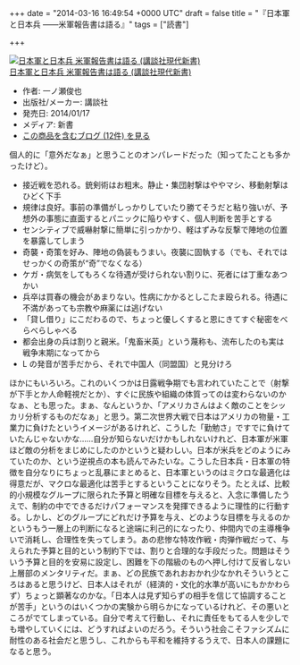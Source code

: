 
+++
date = "2014-03-16 16:49:54 +0000 UTC"
draft = false
title = "『日本軍と日本兵 ――米軍報告書は語る』"
tags = ["読書"]

+++
<div class="hatena-asin-detail"><a href="http://www.amazon.co.jp/exec/obidos/ASIN/4062882434/bestylesnet-22/"><img src="http://ecx.images-amazon.com/images/I/31FlRXE0Y1L._SL160_.jpg" class="hatena-asin-detail-image" alt="日本軍と日本兵 米軍報告書は語る (講談社現代新書)" title="日本軍と日本兵 米軍報告書は語る (講談社現代新書)"/></a><div class="hatena-asin-detail-info"><a href="http://www.amazon.co.jp/exec/obidos/ASIN/4062882434/bestylesnet-22/">日本軍と日本兵 米軍報告書は語る (講談社現代新書)</a><ul><li><span class="hatena-asin-detail-label">作者:</span> 一ノ瀬俊也</li><li><span class="hatena-asin-detail-label">出版社/メーカー:</span> 講談社</li><li><span class="hatena-asin-detail-label">発売日:</span> 2014/01/17</li><li><span class="hatena-asin-detail-label">メディア:</span> 新書</li><li><a href="http://d.hatena.ne.jp/asin/4062882434/bestylesnet-22" target="_blank">この商品を含むブログ (12件) を見る</a></li></ul></div><div class="hatena-asin-detail-foot"></div></div>個人的に「意外だなぁ」と思うことのオンパレードだった（知ってたことも多かったけど）。

<ul>
<li>接近戦を恐れる。銃剣術はお粗末。静止・集団射撃はややマシ、移動射撃はひどく下手</li>
<li>規律は良好。事前の準備がしっかりしていたり勝てそうだと粘り強いが、予想外の事態に直面するとパニックに陥りやすく、個人判断を苦手とする</li>
<li>センシティブで威嚇射撃に簡単に引っかかり、軽はずみな反撃で陣地の位置を暴露してしまう</li>
<li>奇襲・奇策を好み、陣地の偽装もうまい。夜襲に固執する（でも、それではせっかくの奇策が“奇”でなくなる）</li>
<li>ケガ・病気をしてもろくな待遇が受けられない割りに、死者には丁重なあつかい</li>
<li>兵卒は買春の機会があまりない。性病にかかるとしこたま殴られる。待遇に不満があっても宗教や麻薬には逃げない</li>
<li>「貸し借り」にこだわるので、ちょっと優しくすると恩にきてすぐ秘密をべらべらしゃべる</li>
<li>都会出身の兵は割りと親米。「鬼畜米英」という蔑称も、流布したのも実は戦争末期になってから</li>
<li>L の発音が苦手だから、それで中国人（同盟国）と見分けろ</li>
</ul>ほかにもいろいろ。これのいくつかは日露戦争期でも言われていたことで（射撃が下手とか人命軽視だとか）、すぐに民族や組織の体質ってのは変わらないのかなぁ、とも思った。まぁ、なんというか、「アメリカさんはよく敵のことをシッカリ分析するものだなぁ」と思う。第二次世界大戦で日本はアメリカの物量・工業力に負けたというイメージがあるけれど、こうした「勤勉さ」ですでに負けていたんじゃないかな……自分が知らないだけかもしれないけれど、日本軍が米軍ほど敵の分析をまじめにしたのかというと疑わしい。日本が米兵をどのようにみていたのか、という逆視点の本も読んでみたいな。こうした日本兵・日本軍の特徴を自分なりにちょっと乱暴にまとめると、日本軍というのはミクロな最適化は得意だが、マクロな最適化は苦手とするということになりそう。たとえば、比較的小規模なグループに限られた予算と明確な目標を与えると、入念に準備したうえで、制約の中でできるだけパフォーマンスを発揮できるように理性的に行動する。しかし、どのグループにどれだけ予算を与え、どのような目標を与えるのかというもう一層上の判断になると途端に利己的になったり、仲間内での主導権争いで消耗し、合理性を失ってしまう。あの悲惨な特攻作戦・肉弾作戦だって、与えられた予算と目的という制約下では、割りと合理的な手段だった。問題はそういう予算と目的を安易に設定し、困難を下の階級のものへ押し付けて反省しない上層部のメンタリティだ。まぁ、どの民族であれおおかれ少なかれそういうところはあると思うけど、日本人はそれが（経済的・文化的水準が高いにもかかわらず）ちょっと顕著なのかな。「日本人は見ず知らずの相手を信じて協調することが苦手」というのはいくつかの実験から明らかになっているけれど、その悪いところがでてしまっている。自分で考えて行動し、それに責任をもてる人を少しでも増やしていくには、どうすればよいのだろう。そういう社会こそファシズムに耐性のある社会だと思うし、これからも平和を維持するうえで、日本人の課題になると思う。


